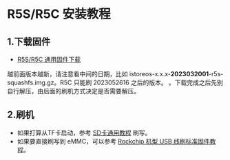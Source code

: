 # R5S/R5C 安装教程

## 1.下载固件

* [R5S/R5C 通用固件下载](https://fw.koolcenter.com/iStoreOS/r5s/)

越前面版本越新，请注意看中间的日期，比如 istoreos-x.x.x-**2023032001**-r5s-squashfs.img.gz。R5C 只能刷 2023052616 之后的版本。
。下载完成之后先别自行解压，由后面的刷机方式决定是否需要解压。

## 2.刷机
* 如果打算从TF卡启动，参考 [SD卡通用教程](/zh/guide/istoreos/install_sd.html) 刷写。
* 如果要直接刷写到 eMMC，可以参考 [Rockchip 机型 USB 线刷标准固件教程](/zh/guide/istoreos/install_rockchip_sysupgrade.html)。
